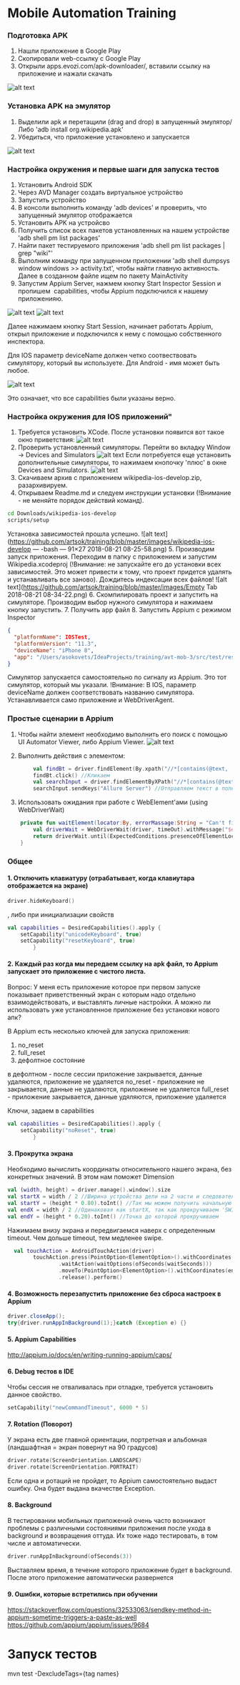 # Mobile Automation Training
### Подготовка APK
1. Нашли приложение в Google Play
2. Скопировали web-ссылку c Google Play
3. Открыли apps.evozi.com/apk-downloader/, вставили ссылку на приложение и нажали скачать

![alt text](https://github.com/artsok/training/blob/master/images/APK%20Downloader%202018-07-15%2014-11-00.png)

### Установка APK на эмулятор
1. Выделили apk и перетащили (drag and drop) в запущенный эмулятор/Либо 'adb install org.wikipedia.apk'
2. Убедиться, что приложение установлено и запускается

![alt text](https://github.com/artsok/training/blob/master/images/Nexus_6P_API_27:5554%202018-07-15%2014-14-47.png)


### Настройка окружения и первые шаги для запуска тестов
1. Установить Android SDK
2. Через AVD Manager создать виртуальное устройство
3. Запустить устройство
4. В консоли выполнить команду 'adb devices' и проверить, что запущенный эмулятор отображается
5. Установить APK на устройсво
6. Получить список всех пакетов установленных на нашем устройстве 'adb shell pm list packages' 
7. Найти пакет тестируемого приложения 'adb shell pm list packages | grep "wiki"'
8. Выполним команду при запущенном приложении 'adb shell dumpsys window windows >> activity.txt', 
чтобы найти главную активность. Далее в созданном файле ищем по пакету MainActivity
9. Запустим Appium Server, нажмем кнопку Start Inspector Session и пропишем  capabilities, 
чтобы Appium подключился к нашему приложенияю.

![alt text](https://github.com/artsok/training/blob/master/images/Appium%202018-07-15%2013-19-13.png)
![alt text](https://github.com/artsok/training/blob/master/images/Appium%202018-07-15%2014-01-06.png)

Далее нажимаем кнопку Start Session, начинает работать Appium, открыл приложение и подключился к нему с помощью собственного инспектора.

Для IOS параметр deviceName должен четко соотвествовать симулятору, который вы используете. Для Android - имя может быть любое. 

![alt text](https://github.com/artsok/training/blob/master/images/Appium%202018-07-15%2014-26-39.png)

Это означает, что все capabilities были указаны верно.

### Настройка окружения для IOS приложений"
1. Требуется установить XCode. После установки появится вот такое окно приветствия:
![alt text](https://github.com/artsok/training/blob/master/images/welcome_to_xcode.png)
2. Проверить установленный симуляторы. Перейти во вкладку Window -> Devices and Simulators
![alt text](https://github.com/artsok/training/blob/master/images/xcode-simulators.png)
Если потребуется еще установить дополнительные симуляторы, то нажимаем кнопочку 'плюс' в окне Devices and Simulators. 
![alt text](https://github.com/artsok/training/blob/master/images/xcode-add-new-sim.png)
3. Скачиваем архив с приложением wikipedia-ios-develop.zip, разархивируем.
4. Открываем Readme.md и следуем инструкции установки (!Внимание - не меняйте порядок действий команд).
```bash
cd Downloads/wikipedia-ios-develop
scripts/setup 
```
Установка зависимостей прошла успешно.
![alt text](https://github.com/artsok/training/blob/master/images/wikipedia-ios-develop — -bash — 91×27 2018-08-21 08-25-58.png)
5. Производим запуск приложения. Переходим в папку с приложением и запустим Wikipedia.xcodeproj (!Внимание: не запускайте его
до установки всех зависимостей. Это может привести к тому, что проект придется удалять и устанавливать все заново). 
Дождитесь индексации всех файлов! 
![alt text](https://github.com/artsok/training/blob/master/images/Empty Tab 2018-08-21 08-34-22.png)
6. Скомпилировать проект и запустить на симуляторе. Производим выбор нужного симулятора и нажимаем кнопку запустить. 
7. Получить app файл
8. Запустить Appium с режимом Inspector
```json
{
  "platformName": IOSTest,
  "platformVersion": "11.3",
  "deviceName": "iPhone 8",
  "app": "/Users/asokovets/IdeaProjects/training/avt-mob-3/src/test/resources/apk/Wikipedia.app"
}
```
Симулятор запускается самостоятельно по сигналу из Appium. Это тот симулятор, который мы указали. 
!Внимание: В IOS, параметр deviceName должен соответствовать названию симулятора. Устанавливается само приложение и WebDriverAgent. 


### Простые сценарии в Appium
1. Чтобы найти элемент необходимо выполнить его поиск с помощью UI Automator Viewer, либо Appium Viewer.
![alt text](https://github.com/artsok/training/blob/master/images/UI%20Automator%20Viewer%202018-07-18%2018-45-51.png)

2. Выполнить действия с элементом:
```kotlin
        val findBt = driver.findElement(By.xpath("//*[contains(@text, 'Search Wikipedia')]"))
        findBt.click() //Кликаем 
        val searchInput = driver.findElementByXPath("//*[contains(@text, 'Search…')]")
        searchInput.sendKeys("Allure Server") //Отправляем текст в поле
```

3. Использовать ожидания при работе с WebElement'ами (using WebDriverWait)
 ```kotlin
     private fun waitElement(locator:By, errorMassage:String = "Can't find element", timeOut:Long = 5): WebElement {
         val driverWait = WebDriverWait(driver, timeOut).withMessage("$errorMassage\n")
         return driverWait.until(ExpectedConditions.presenceOfElementLocated(locator))
     }
 ```
### Общее
#### 1. Отключить клавиатуру (отрабатывает, когда клавиутара отображается на экране)
```kotlin
driver.hideKeyboard()
```
, либо при инициализации свойств
```kotlin
val capabilities = DesiredCapabilities().apply {
    setCapability("unicodeKeyboard", true)
    setCapability("resetKeyboard", true)
        }
```

#### 2. Каждый раз когда мы передаем ссылку на apk файл, то Appium запускает это приложение с чистого листа.  
Вопрос: У меня есть приложение которое при первом запуске показывает приветственный экран с которым надо отдельно взаимодействовать, 
и выставлять личные настройки. А можно ли использовать уже установленное приложение без установки нового апк?

В Appium есть несколько ключей для запуска приложения:
1) no_reset
2) full_reset
3) дефолтное состояние

в дефолтном - после сессии приложение закрывается, данные удаляются, приложение не удаляется
no_reset - приложение не закрывается, данные не удаляются, приложение не удаляется
full_reset - приложение закрывается, данные удяляются, приложение удаляется

Ключи, задаем в capabilities
```kotlin
val capabilities = DesiredCapabilities().apply {
    setCapability("noReset", true)
        }
```

#### 3. Прокрутка экрана
Необходимо вычислить координаты относительного нашего экрана, без конкретных значений. В этом нам поможет Dimension
```kotlin
val (width, height) = driver.manage().window().size
val startX = width / 2 //Ширина устройства дели на 2 части и следовательно попадаем в центр
val startY = (height * 0.80).toInt() //Так мы можем получить начальную точку, которая будет находится в 80% внизу (т.е немного над нижним краем экрана)
val endX = width / 2 //Одинаковая как startX, так как прокручиваем 'SWIPE DOWN'
val endY = (height * 0.20).toInt() //Точка до которой прокручиваем
```
Нажимаем внизу экрана и передвигаемся наверх с определенным timeout. Чем дольше timeout, тем медленее swipe.  
```kotlin
  val touchAction = AndroidTouchAction(driver)
        touchAction.press(PointOption<ElementOption>().withCoordinates(startX, startY))
                .waitAction(waitOptions(ofSeconds(waitSeconds)))
                .moveTo(PointOption<ElementOption>().withCoordinates(endX, endY))
                .release().perform()
```

#### 4. Возможность перезапустить приложение без сброса настроек в Appium
```java
driver.closeApp();
try{driver.runAppInBackground(1);}catch (Exception e) {}
```

#### 5. Appium Capabilities
http://appium.io/docs/en/writing-running-appium/caps/

#### 6. Debug тестов в IDE
Чтобы сессия не отваливалась при отладке, требуется установить данное свойство.
```kotlin
setCapability("newCommandTimeout", 6000 * 5)
```

#### 7. Rotation (Поворот)
У экрана есть две главной ориентации, портретная и альбомная (ландшафтная = экран повернут на 90 градусов)
```kotlin
driver.rotate(ScreenOrientation.LANDSCAPE)
driver.rotate(ScreenOrientation.PORTRAIT)
```
Если одна и ротаций не пройдет, то Appium самостоятельно  выдаст ошибку. Она будет выдана вкачестве Exception.

#### 8. Background
В тестировании мобильных приложений очень часто возникают проблемы с различными состояниями приложения после ухода в background
и возвращения оттуда. Их тоже надо тестировать, в том числе и автоматически.   
```kotlin
driver.runAppInBackground(ofSeconds(3))
```
Выставляем время, в течение которого приложение будет в background. После этого приложение автоматически развернется

#### 9. Ошибки, которые встретились при обучении
https://stackoverflow.com/questions/32533063/sendkey-method-in-appium-sometime-triggers-a-paste-as-well
https://github.com/appium/appium/issues/9684


# Запуск тестов
mvn test -DexcludeTags={tag names}